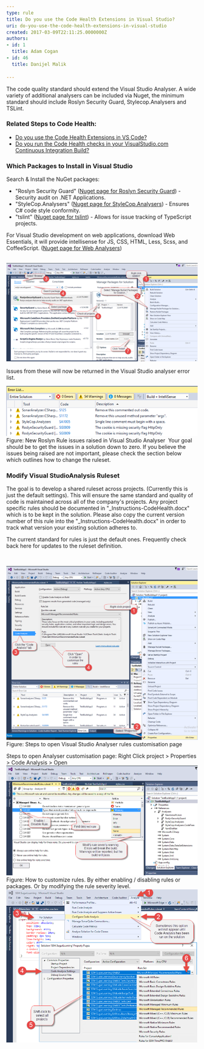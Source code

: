 ```yaml
---
type: rule
title: Do you use the Code Health Extensions in Visual Studio?
uri: do-you-use-the-code-health-extensions-in-visual-studio
created: 2017-03-09T22:11:25.0000000Z
authors:
- id: 1
  title: Adam Cogan
- id: 46
  title: Danijel Malik

---
```


The code quality standard should extend the Visual Studio Analyser. A wide variety of additional​ analysers can be included via Nuget, the minimum standard should include Roslyn Security Guard, Stylecop.Analysers and TSLint.
 
### Related Steps to Code Health:​​


- [Do you use the Code Health Extensions in VS Code?](/_layouts/15/FIXUPREDIRECT.ASPX?WebId=3dfc0e07-e23a-4cbb-aac2-e778b71166a2&TermSetId=07da3ddf-0924-4cd2-a6d4-a4809ae20160&TermId=1e14fbd6-0c72-4791-9c79-893de1fdd89e)
- [Do you run the Code Health checks in your VisualStudio.com Continuous Integration Build?​​](/_layouts/15/FIXUPREDIRECT.ASPX?WebId=3dfc0e07-e23a-4cbb-aac2-e778b71166a2&TermSetId=07da3ddf-0924-4cd2-a6d4-a4809ae20160&TermId=3c2f0b76-038b-47c2-a754-f897f9d502ef)


### Which Packages to Install​​ ​​in Visual Studio




Search & Install the NuGet packages:

- ​"Roslyn Security Guard" ([Nuget page for Roslyn Security Guard](https://www.nuget.org/packages/RoslynSecurityGuard/)) - Security audit on .NET Applications.
- "StyleCop.Analysers" ([Nuget page for StyleCop.Analysers](https://www.nuget.org/packages/StyleCop.Analyzers/1.0.0)) - Ensures C# code style conformity.
- "tslint" ([Nuget page for tslint​](https://www.nuget.org/packages/tslint/)) - Allows for issue tracking of TypeScript projects.




For Visual Studio development on web applications, download Web Essentials, it will provide intellisense for JS, CSS, HTML, Less, Scss, and CoffeeScript. ([Nuget page for Web Analysers​](https://marketplace.visualstudio.com/items?itemName=MadsKristensen.WebEssentials20153%E2%80%8B))

​​
​​
![ Steps to install NuGet Pa​ckages](VS-InstallNuGetPackages.png)




Issues from these will now be returned in the Visual Studio analyser error list.

![](VS-RoslynRules.png)
​​​​​Figure: New Roslyn Rule issue​​​​s raised in Visual Studio Analyser
​
Your goal should be to get the issues in a solution down to zero.
If you believe the issues being raised are not important, please check the section below which outlines how to change the ruleset.

### Modify Visual Studio​​ Analysis Ruleset


The goal is to develop a shared ruleset across projects. (Currently this is just the default settings). This will ensure the same standard and quality of code is maintained across all of the company's projects.
Any project specific rules should be documented in "\_Instructions-CodeHealth.docx" which is to be kept in the solution.
Please also copy the current version number of this rule into the "\_Instructions-CodeHealth.docx" in order to track what version your existing solution adheres to.

​The current standard for rules is just the default ones. Frequently check back here for updates to the ruleset definition.

​​​​

![](VS-ModifyRules.png)​​Figure: Steps to open Visual Studi​​​o Analyser rules customisation page


Steps to open Analyser customisation page:
Right Click project > Properties > Code Analysis > Open
​​​​
![](VS-ModifyRules2.png)​Figure: How to customize rules. By either enabling / disabling rules or packages. Or by modifying the rule severity level.
​​
![ How to apply custom ruleset to all projects in a solution​​](VS-ModifyRules3.png)
